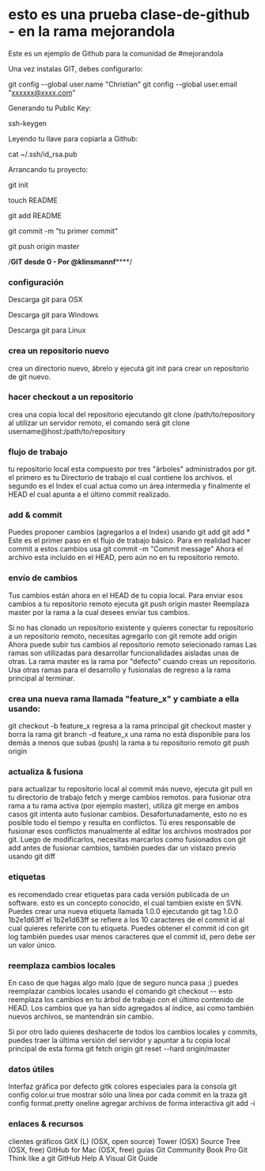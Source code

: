 esto es una prueba
clase-de-github - en la rama mejorandola 
===============

Este es un ejemplo de Github para la comunidad de #mejorandola 

Una vez instalas GIT, debes configurarlo:

git config --global user.name "Christian"
git config --global user.email "xxxxxx@xxxx.com"

Generando tu Public Key:

ssh-keygen 

Leyendo tu llave para copiarla a Github:

cat ~/.ssh/id_rsa.pub

Arrancando tu proyecto:

git init

touch README

git add README

git commit -m "tu primer commit"

git push origin master

/************************************GIT desde 0 - Por @klinsmannf****************************************/

<h3>configuración</h3>
Descarga git para OSX

Descarga git para Windows

Descarga git para Linux

<h3>crea un repositorio nuevo</h3>
crea un directorio nuevo, ábrelo y ejecuta
git init
para crear un repositorio de git nuevo.

<h3>hacer checkout a un repositorio</h3>
crea una copia local del repositorio ejecutando
git clone /path/to/repository
al utilizar un servidor remoto, el comando será
git clone username@host:/path/to/repository

<h3>flujo de trabajo</h3>
tu repositorio local esta compuesto por tres "árboles" administrados por git. el primero es tu Directorio de trabajo el cual contiene los archivos. el segundo es el Index el cual actua como un área intermedia y finalmente el HEAD el cual apunta a el último commit realizado.


<h3>add & commit</h3>
Puedes proponer cambios (agregarlos a el Index) usando
git add <filename>
git add *
Este es el primer paso en el flujo de trabajo básico. Para en realidad hacer commit a estos cambios usa
git commit -m "Commit message"
Ahora el archivo esta incluído en el HEAD, pero aún no en tu repositorio remoto.

<h3>envío de cambios</h3>
Tus cambios están ahora en el HEAD de tu copia local. Para enviar esos cambios a tu repositorio remoto ejecuta 
git push origin master
Reemplaza master por la rama a la cual desees enviar tus cambios. 

Si no has clonado un repositorio existente y quieres conectar tu repositorio a un repositorio remoto, necesitas agregarlo con
git remote add origin <server>
Ahora puede subir tus cambios al repositorio remoto selecionado
ramas
Las ramas son utilizadas para desarrollar funcionalidades aisladas unas de otras. La rama master es la rama por "defecto" cuando creas un repositorio. Usa otras ramas para el desarrollo y fusionalas de regreso a la rama principal al terminar.


<h3>crea una nueva rama llamada "feature_x" y cambiate a ella usando:</h3>
git checkout -b feature_x
regresa a la rama principal
git checkout master
y borra la rama
git branch -d feature_x
una rama no está disponible para los demás a menos que subas (push) la rama a tu repositorio remoto
git push origin <branch>

<h3>actualiza & fusiona</h3>
para actualizar tu repositorio local al commit más nuevo, ejecuta 
git pull
en tu directorio de trabajo fetch y merge cambios remotos.
para fusionar otra rama a tu rama activa (por ejemplo master), utiliza
git merge <branch>
en ambos casos git intenta auto fusionar cambios. Desafortunadamente, esto no es posible todo el tiempo y resulta en conflictos. Tú eres responsable de fusionar esos conflictos manualmente al editar los archivos mostrados por git. Luego de modificarlos, necesitas marcarlos como fusionados con
git add <filename>
antes de fusionar cambios, también puedes dar un vistazo previo usando
git diff <source_branch> <target_branch>

<h3>etiquetas</h3>
es recomendado crear etiquetas para cada versión publicada de un software. esto es un concepto conocido, el cual tambien existe en SVN. Puedes crear una nueva etiqueta llamada 1.0.0 ejecutando
git tag 1.0.0 1b2e1d63ff
el 1b2e1d63ff se refiere a los 10 caracteres de el commit id al cual quieres referirte con tu etiqueta. Puedes obtener el commit id con 
git log
también puedes usar menos caracteres que el commit id, pero debe ser un valor único.

<h3>reemplaza cambios locales</h3>
En caso de que hagas algo malo (que de seguro nunca pasa ;) puedes reemplazar cambios locales usando el comando
git checkout -- <filename>
esto reemplaza los cambios en tu árbol de trabajo con el último contenido de HEAD. Los cambios que ya han sido agregados al índice, así como también nuevos archivos, se mantendrán sin cambio.

Si por otro lado quieres deshacerte de todos los cambios locales y commits, puedes traer la última versión del servidor y apuntar a tu copia local principal de esta forma
git fetch origin
git reset --hard origin/master

<h3>datos útiles</h3>
Interfaz gráfica por defecto
gitk
colores especiales para la consola
git config color.ui true
mostrar sólo una línea por cada commit en la traza
git config format.pretty oneline
agregar archivos de forma interactiva
git add -i

<h3>enlaces & recursos</h3>
clientes gráficos
GitX (L) (OSX, open source)
Tower (OSX)
Source Tree (OSX, free)
GitHub for Mac (OSX, free)
guías
Git Community Book
Pro Git
Think like a git
GitHub Help
A Visual Git Guide